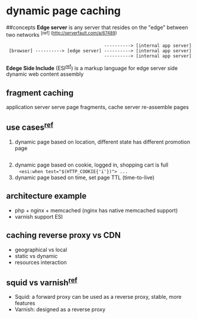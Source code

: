 dynamic page caching
======

##concepts
**Edge server** is any server that resides on the "edge" between two networks <sup>[ref] (http://serverfault.com/a/67489)</sup>

```
                                     ----------> [internal app server]
 [browser] ----------> [edge server] ----------> [internal app server] 
                                     ----------> [internal app server]
```

**Edege Side Include** (ESI<sup>[ref](http://en.wikipedia.org/wiki/Edge_Side_Includes)</sup>) is a markup language for edge server side dynamic web content assembly

## fragment caching
application server serve page fragments, cache server re-assemble pages

## use cases<sup>[ref](http://esi-examples.akamai.com/)</sup> 
1. dynamic page based on location, different state has different  promotion page<br>
``` <esi:include src="index$(GEO{'country_code'}|'US').html" alt="indexUS.html" ttl="2h" maxwait="5000"/>
```
2. dynamic page based on cookie, logged in, shopping cart is full<br> ``` <esi:when test="$(HTTP_COOKIE{'i'})"> ... ```
3. dynamic page based on time, set page TTL (time-to-live)
 
## architecture example
- php + nginx + memcached (nginx has native memcached support)
- varnish support ESI 

## caching reverse proxy vs CDN
- geographical vs local
- static vs dynamic
- resources interaction

## squid vs varnish<sup>[ref](http://qr.ae/Y4iXl)</sup>
- Squid: a forward proxy can be used as a reverse proxy, stable, more features
- Varnish: designed as a reverse proxy
